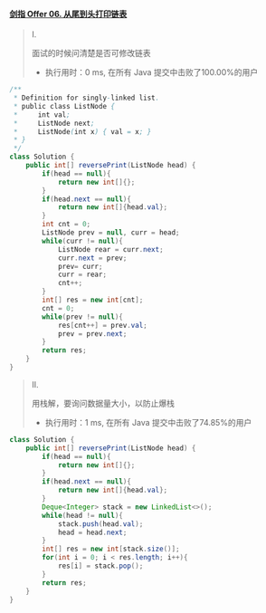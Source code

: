 #### [剑指 Offer 06. 从尾到头打印链表](https://leetcode-cn.com/problems/cong-wei-dao-tou-da-yin-lian-biao-lcof/)

> Ⅰ.
>
> 面试的时候问清楚是否可修改链表
>
> - 执行用时：0 ms, 在所有 Java 提交中击败了100.00%的用户

```java
/**
 * Definition for singly-linked list.
 * public class ListNode {
 *     int val;
 *     ListNode next;
 *     ListNode(int x) { val = x; }
 * }
 */
class Solution {
    public int[] reversePrint(ListNode head) {
        if(head == null){
            return new int[]{};
        }
        if(head.next == null){
            return new int[]{head.val};
        }
        int cnt = 0;
        ListNode prev = null, curr = head;
        while(curr != null){
            ListNode rear = curr.next;
            curr.next = prev;
            prev= curr;
            curr = rear;
            cnt++;
        }
        int[] res = new int[cnt];
        cnt = 0;
        while(prev != null){
            res[cnt++] = prev.val;
            prev = prev.next;
        }
        return res;
    }
}
```

> Ⅱ.
>
> 用栈解，要询问数据量大小，以防止爆栈
>
> - 执行用时：1 ms, 在所有 Java 提交中击败了74.85%的用户

```java
class Solution {
    public int[] reversePrint(ListNode head) {
        if(head == null){
            return new int[]{};
        }
        if(head.next == null){
            return new int[]{head.val};
        }
        Deque<Integer> stack = new LinkedList<>();
        while(head != null){
            stack.push(head.val);
            head = head.next;
        }
        int[] res = new int[stack.size()];
        for(int i = 0; i < res.length; i++){
            res[i] = stack.pop();
        }
        return res;
    }
}
```

